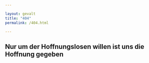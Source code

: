 ```yaml
---

layout: gevalt
title: "404"
permalink: /404.html

---
```


## Nur um der Hoffnungslosen willen ist uns die Hoffnung gegeben
